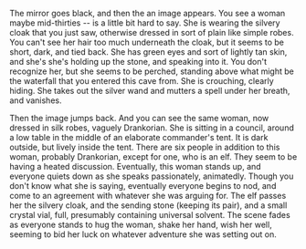 The mirror goes black, and then the an image appears. You see a woman maybe mid-thirties -- is a little bit hard to say. She is wearing the silvery cloak that you just saw, otherwise dressed in sort of plain like simple robes. You can't see her hair too much underneath the cloak, but it seems to be short, dark, and tied back. She has green eyes and sort of lightly tan skin, and she's she's holding up the stone, and speaking into it. You don't recognize her, but she seems to be perched, standing above what might be the waterfall that you entered this cave from. She is crouching, clearly hiding. She takes out the silver wand and mutters a spell under her breath, and vanishes. 

Then the image jumps back. And you can see the same woman, now dressed in silk robes, vaguely Drankorian. She is sitting in a council, around a low table in the middle of an elaborate commander's tent. It is dark outside, but lively inside the tent. There are six people in addition to this woman, probably Drankorian, except for one, who is an elf. They seem to be having a heated discussion. Eventually, this woman stands up, and everyone quiets down as she speaks passionately, animatedly. Though you don't know what she is saying, eventually everyone begins to nod, and come to an agreement with whatever she was arguing for. The elf passes her the silvery cloak, and the sending stone (keeping its pair), and a small crystal vial, full, presumably containing universal solvent. The scene fades as everyone stands to hug the woman, shake her hand, wish her well, seeming to bid her luck on whatever adventure she was setting out on. 